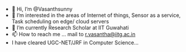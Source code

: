- 👋 Hi, I’m @Vasanthsunny
- 👀 I’m interested in the areas of Internet of things, Sensor as a service, Task scheduling on edge/ cloud servers
- 🌱 I’m currently Research Scholar at IIT Guwahati
- 📫 How to reach me ... mail to r.vasantha@iitg.ac.in
- I have cleared UGC-NET/JRF in Computer Science...

<!---
Vasanthsunny/Vasanthsunny is a ✨ special ✨ repository because its `README.md` (this file) appears on your GitHub profile.
You can click the Preview link to take a look at your changes.
--->
